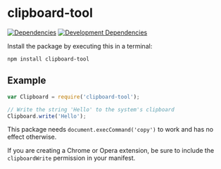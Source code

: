# clipboard-tool

[![Dependencies](https://david-dm.org/JannesMeyer/clipboard-tool.svg)](https://david-dm.org/JannesMeyer/clipboard-tool)
[![Development Dependencies](https://david-dm.org/JannesMeyer/clipboard-tool/dev-status.svg)](https://david-dm.org/JannesMeyer/clipboard-tool#info=devDependencies)

Install the package by executing this in a terminal:

	npm install clipboard-tool

## Example

~~~js
var Clipboard = require('clipboard-tool');

// Write the string 'Hello' to the system's clipboard
Clipboard.write('Hello');
~~~

This package needs `document.execCommand('copy')` to work and has no effect otherwise.

If you are creating a Chrome or Opera extension, be sure to include the `clipboardWrite` permission in your manifest.